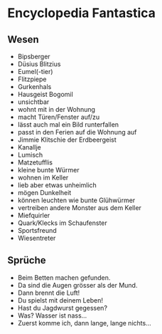 # Encyclopedia Fantastica

## Wesen
* Bipsberger
* Düsius Blitzius
* Eumel(-tier)
* Flitzpiepe
* Gurkenhals
* Hausgeist Bogomil
 * unsichtbar
 * wohnt mit in der Wohnung
 * macht Türen/Fenster auf/zu
 * lässt auch mal ein Bild runterfallen
 * passt in den Ferien auf die Wohnung auf
* Jimmie Klitschie der Erdbeergeist
* Kanallje
* Lumisch
* Matzetufflis
 * kleine bunte Würmer
 * wohnen im Keller
 * lieb aber etwas unheimlich
 * mögen Dunkelheit
 * können leuchten wie bunte Glühwürmer
 * vertreiben andere Monster aus dem Keller
* Miefquirler
* Quark/Klecks im Schaufenster
* Sportsfreund
* Wiesentreter

## Sprüche
* Beim Betten machen gefunden.
* Da sind die Augen grösser als der Mund.
* Dann brennt die Luft!
* Du spielst mit deinem Leben!
* Hast du Jagdwurst gegessen?
* Was? Wasser ist nass...
* Zuerst komme ich, dann lange, lange nichts...
